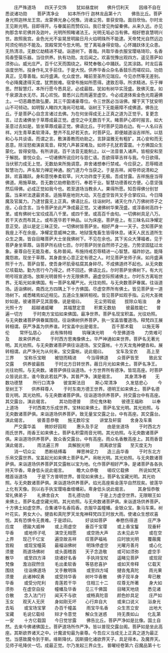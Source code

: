 <!-- { "loadSidebar": true } -->
　　庄严殊道场　　四天子交饰
　　犹如昼度树　　佛升忉利天
　　因缘不自在　　悉说诸功勋
　　菩萨清净业　　如本所作行
迦林龙品第十六
　　佛告比丘。菩萨身光照迦林龙王宫。龙蒙佛光身心悦豫。消诸尘劳。普获安隐。面目欣怡。尔时龙王见斯光明。目即得开。与眷属前而赞叹曰。我已曾见拘留秦佛。从来久远。亦见拘那含牟尼佛并及迦叶。光明所照睹诸法王。光明无垢必当有佛。相好愍哀慧明兴世。故照我宫。金色光光不妄晃昱明踰日月火焰明珠所不能逮。天帝梵光自然远边阿须伦明亦不能及。宫殿常冥今忽大明。觉了离垢身得安隐。心怀踊跃体无众患。无热清凉。无数亿劫精进不疑。诣道树下。善哉。共取华香衣服宝璎珞琦珍。名香捣香箜篌乐器。当往供养。执有功勋。龙后闻之。欢喜悦豫出观四方。遥见菩萨如须弥山。威光庄严。百千亿天而围绕之。释梵奉敬心中踊跃。见其涂路。时龙后喜诣度世所。投身作礼叉手前住。于是大悦。供养华香众杂名香鼓乐而嗟叹曰。功勋真正。见尊善哉。如月盛满。化众度世。睹前至圣所见瑞应。今见亦然等无差别。今必降魔逮得灭度。犹贾脱难。宿曾布施如所愿得。逮致忍辱。所求精进。乐于禅思。然智慧灯。本所行愿今悉具足。必成最胜。犹如有树华实茂盛。致佛灭度。如千泉源汲水无尽。其心欢悦。普悉兴云而雨遍至虚空。今必成道体紫金色光周遍佛土。一切恶趣悉致弘要。其三千国诸豪尊位。令三世医必当诣佛。耀于天下犹安明山不可倾动。如明智人睹四大海尚可枯竭。诣树王下无能蔽障不成佛道。佛告比丘。于是菩萨心自念言诸过去佛。为在何坐得成无上正真之道为正觉乎。复更念言。过去诸佛坐于草蓐成最正觉。虚空之中无数百千天。睹菩萨心即时报言。如大圣意过去如是。皆坐草蓐成最正觉。佛语比丘。于时菩萨见路右边。有一人名曰吉祥。刈生青草柔软滑泽。整齐不乱好若天衣。时菩萨见。即便越道诣吉祥所。以慈和心与共谈语。而谓之言。敷演善教而劝助之。言辞温雅无有粗犷。其心安和而无恶意。除淫怒痴演哀鸾音。释梵八声甚深难及。如师子孔犹若雷震。十方佛国众生蒙化。皆得安隐。有所讲说。百千法音无能制止。以一法音普入诸声。皆相安和至于解脱。普悦众会。一切诸佛所说应时与慈仁语。吾欲得草吉祥与我。今日欲得。当伏邪力成无上觉。无数劫来所施调意。弃舍诸想奉行禁戒。今应获之。忍辱精进智慧功力。声名智力禅定神通。脱门道力今当获之。于是吉祥。闻导师说清和之辞。欢喜踊跃。身和意悦奉柔软草。兴大功祚度于无极。吾成甘露。吉祥施座当得佛道。用施草故。吾无数亿劫修勤苦行。奉若干业。智慧功德善权方便。心意坚强然后得佛。必成正觉如我今也。若至道场当教余人。果得所愿。知吾得佛分别甘露。当来听法逮最贤圣。适施草座地则大动。天在虚空皆共叉手合掌叹曰。今日降魔及官属力。乃逮甘露无上正真。佛语比丘。往诣树时。诸天化作八万佛树师子之座。心自念言。当令菩萨坐此严净成最正觉。又诸佛树华果茂盛。或淳香树高四十里。或有佛树七宝珓成高八千里。或四千里。或高百千由旬。一切佛树具足八万。若干天衣而布其上。或布莲华若干种品。以为床座。菩萨座上。有三昧名曰净耀定意正受。适以是定三昧正受。一切佛树皆菩萨坐。相好严身一一天子。念知菩萨坐我座上不在余座。净耀定意威神之故。地狱饿鬼畜生皆得休息。诸天人民五道所生众生之类。皆自目睹菩萨大士坐我佛树下。不见在余也。其下劣众大薄福者。见于菩萨身坐草蓐。诣菩萨所右绕七匝。尔时菩萨则坐自然师子之座。力势坚固猛过龙象。豪尊自在无能及者。名称普闻。布施持戒忍辱精进一心智慧。福祚妙达。能降魔怨故。现坐于草蓐。其身直坐心意正定有德之人。时见菩萨坐师子床。如月盛满照于十方。菩萨自誓。使吾身坏肌骨枯腐其身碎尽。不成佛道终不起也。从无央数亿垓载劫。勤为苦行今乃得之。终不回还。佛语比丘。尔时菩萨坐佛树下。有大光明号班宣道场。放斯光明普照十方无限佛界。遍虚空际照诸佛土。尔时东方离垢世界。无垢光如来佛国。有一菩萨名耀严光。光往劝照。与无央数菩萨眷属。往诣道场。适诣佛树。南西北方四隅上下十方佛国。尽虚空界所有佛土。皆见菩萨坐一道场树下。咸悉睹焉如近相见。五道众生展转相视。皆见菩萨如观手指。云何大圣微妙如是。彼诸菩萨见其面像。说是偈曰。
　　无尘劳瑕疵　　拔除众垢浊
　　身光照十方　　超越诸威曜
　　其福慧定意　　积累无数劫
　　彼最胜能仁　　普遍一切方
　　于时南方宝焰如来佛国。最净世界。菩萨名现宝积盖。光往劝照。与无央数诸菩萨俱眷属围绕。往诣佛树供养菩萨。执一宝盖皆覆道场。释梵四王展转相谓。获严净盖为供养谁。时宝盖中出是偈言。
　　百千那术载　　以施无等伦
　　常怀弘慈心　　此有殊特相
　　钩璅演光明　　今至佛道场
　　力势难可及　　故来供养此
　　于时西方思夷像佛土。华严神通如来世界。菩萨名无著光明。其光劝照。与无央数诸菩萨俱往诣道场。宝交露帐。十方天龙鬼神健沓和。展转相谓。此严净光为从何来。宝交露帐。说此偈曰。
　　宝车及宝衣　　高上至三界
　　宝称乐宝眼　　被铠而精进
　　今当得佛道　　众菩萨皆至
　　致此宝交露　　供养彼最胜
　　于时北方日转世界。蔽日月光如来佛土。菩萨名净王。光往劝照。与无央数。诸菩萨俱往诣道场。十方世界所有德净。皆现高座。时菩萨众皆说此言。谁今致此若兹严净。其普严净。演是偈言。
　　其身清净者　　无数功德慧
　　所行口清净　　彼宣斯法目
　　斯心常清净　　久发慈悲心
　　今至树王下　　供养释尊人
　　于时东南方德王世界。德明王如来佛土。菩萨名德音光明。其光劝照。与无央数诸菩萨俱。往诣道场供养菩萨。持交露台中有高座。其交露台。演此偈言。
　　其功勋德普　　须伦鬼休勒
　　彼德王福称　　以奉上道场
　　于时西南方乐成世界。宝林如来佛土。菩萨名宝光明。其光劝照。与无央数诸菩萨俱。来诣道场供养菩萨。致无量宝交露之台。中有高座。其交露台。演此偈言。
　　彼善意恭敬　　施无数珍宝
　　讲堂及轩窗　　舍身及车乘
　　严交露华盖　　微妙好园观
　　惠头及手足　　由是坐道场
　　于时西北方雨氏世界。雨香王如来佛土。菩萨名积雷雨音光明。其光劝照。与无央数诸菩萨俱。来诣道场供养菩萨。致众香交露台。中有高座。雨众名香散高座上。其雨香音演此偈言。
　　雨法遍三界　　具解脱光明
　　雨离欲甘露　　至灭度无为
　　消一切众尘　　悉断结缚毒
　　禅思神足力　　造三品华香
　　于时东北方乐帛交露世界。宝盖起光如来佛土菩萨名严。帛帐光明。其光劝照。与无央数诸菩萨俱。来诣道场供养菩萨其交露帐以宝为地。化作菩萨相好严净。是诸菩萨各各执持天华香。卑身低头说此偈言。
　　瞻大众恭敬　　嗟叹亿载佛
　　所说如梵天　　稽首诣道场
　　于是下方普明世界。普现如来佛土。菩萨名宝藏光明。其光劝照。与无央数诸菩萨俱。来诣道场供养菩萨。焰光高座紫金莲华自然现矣。彼莲华上化有天像。则以右手执宝璎珞垂缯幡彩。卑身低头说此偈言。
　　其身恒恭敬　　常礼佛弟子
　　礼佛舍自大　　吾礼德功勋
　　于是上方虚空世界。无限眼王如来佛土。菩萨名虚空藏光明。其光劝照。与无央数诸菩萨俱。来诣道场供养菩萨。十方佛土如虚空界。合集诸华名香捣香。衣服华盖幢幡。金银众宝。象马车乘。树叶花实。男女大小。揵沓和真陀罗天龙鬼神释梵四王时放大雨。使诸众生想欢喜悦。其有恐惧令无畏难。于是颂曰。
　　好谈如菩萨　　奉愍伤得道
　　庄严净应度　　德踰大威神
　　或上雨虚空　　垂百千宝璎
　　或上香宝鬘　　现垂轩华香
　　或地师子吼　　演空无相愿
　　或空扬大声　　古未见此华
　　或在空上界　　现己千亿宝
　　遍空故吉祥　　叹菩萨福祐
　　应时放光明　　覆蔽魔宫殿
　　或现宝幢英　　最福诣佛树
　　明珠停虚空　　光曜月善月
　　或心化须曼　　雨道场佛树
　　或头面稽首　　天子念造敬
　　或可如须弥　　虚空手散华
　　或至四方泽　　烧诸好名香
　　手执持宝杖　　遥睹见菩萨
　　或现寂梵像　　澹泊寂然住
　　毛出柔软香　　等慈悲喜护
　　或如天帝释　　亿载天围绕
　　往诣佛道场　　叉手散明珠
　　或至四方域　　揵沓鬼真陀
　　雨光果须曼　　此诸神叹勇
　　或受持华香　　树叶华香散
　　佛子现半身　　卑已散华香
　　或受分陀利　　青莲若干华
　　住相三十二　　叹尊无所著
　　身大如须弥　　在虚空自投
　　幢幡及华香　　见三千佛国
　　目睹天地烧　　悉见诸合散
　　念入法门行　　闻天不与欲
　　或畅真陀音　　颜色妙具足
　　庄严如玉女　　观天人无厌
　　身如刚无坏　　心行弃自大
　　或来口说义　　浴身光去垢
　　或宝场宝掌　　办百千幢盖
　　雨宝华名香　　众生苦立安
　　出地大宝藏　　毛说亿载经
　　辩才令意觉　　解众生迷惑
　　持无畏如山　　化乱第一安
　　十方亿载国　　今日觉甘露
　　佛告比丘。菩萨严净如是比像。国土自然。去来今佛诸佛国土。菩萨道场所作严净。皆以普现交露台阁。菩萨如是坐此高座。其斯欲界诸天之中。计魔波旬最为豪尊。今吾应义当成无上正真之道为最正觉。当感致魔令到于斯。缘斯降伏。因斯摄化诸欲界天子。具足得本。及魔界天。见师子吼降伏一切。成最正觉。尔乃发起三界众生。
普曜经卷第六
召魔品第十七
